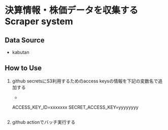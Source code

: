 # 決算情報・株価データを収集するScraper system

## Data Source 
- kabutan

## How to Use 
1. github secretsにS3利用するためのaccess keysの情報を下記の変数名で追加する
    - ```
    ACCESS_KEY_ID=xxxxxxx
    SECRET_ACCESS_KEY=yyyyyyyy
    ```
2. github actionでバッチ実行する
